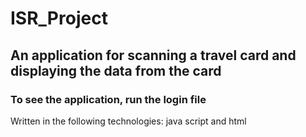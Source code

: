 # ISR_Project

## An application for scanning a travel card and displaying the data from the card

### To see the application, run the login file

Written in the following technologies: java script and html
